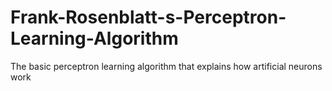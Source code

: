 # Frank-Rosenblatt-s-Perceptron-Learning-Algorithm
The basic perceptron learning algorithm that explains how artificial neurons work
